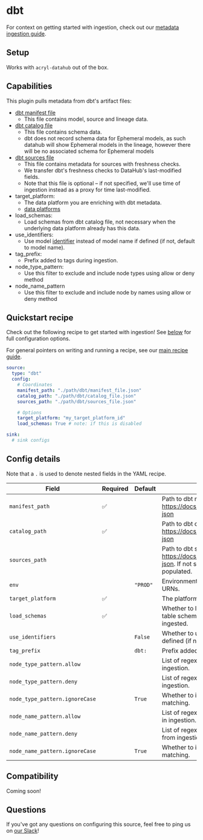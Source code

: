 # dbt

For context on getting started with ingestion, check out our [metadata ingestion guide](../README.md).

## Setup

Works with `acryl-datahub` out of the box.

## Capabilities

This plugin pulls metadata from dbt's artifact files:

- [dbt manifest file](https://docs.getdbt.com/reference/artifacts/manifest-json)
  - This file contains model, source and lineage data.
- [dbt catalog file](https://docs.getdbt.com/reference/artifacts/catalog-json)
  - This file contains schema data.
  - dbt does not record schema data for Ephemeral models, as such datahub will show Ephemeral models in the lineage, however there will be no associated schema for Ephemeral models
- [dbt sources file](https://docs.getdbt.com/reference/artifacts/sources-json)
  - This file contains metadata for sources with freshness checks.
  - We transfer dbt's freshness checks to DataHub's last-modified fields.
  - Note that this file is optional – if not specified, we'll use time of ingestion instead as a proxy for time last-modified.
- target_platform:
  - The data platform you are enriching with dbt metadata.
  - [data platforms](https://github.com/linkedin/datahub/blob/master/metadata-service/restli-impl/src/main/resources/DataPlatformInfo.json)
- load_schemas:
  - Load schemas from dbt catalog file, not necessary when the underlying data platform already has this data.
- use_identifiers:
  - Use model [identifier](https://docs.getdbt.com/reference/resource-properties/identifier) instead of model name if defined (if not, default to model name).
- tag_prefix:
  - Prefix added to tags during ingestion.
- node_type_pattern:
  - Use this filter to exclude and include node types using allow or deny method
- node_name_pattern
  - Use this filter to exclude and include node by names using allow or deny method

## Quickstart recipe

Check out the following recipe to get started with ingestion! See [below](#config-details) for full configuration options.

For general pointers on writing and running a recipe, see our [main recipe guide](../README.md#recipes).

```yml
source:
  type: "dbt"
  config:
    # Coordinates
    manifest_path: "./path/dbt/manifest_file.json"
    catalog_path: "./path/dbt/catalog_file.json"
    sources_path: "./path/dbt/sources_file.json"

    # Options
    target_platform: "my_target_platform_id"
    load_schemas: True # note: if this is disabled

sink:
  # sink configs
```

## Config details

Note that a `.` is used to denote nested fields in the YAML recipe.

| Field                     | Required | Default  | Description                                                                                                                                           |
| ------------------------- | -------- | -------- | ----------------------------------------------------------------------------------------------------------------------------------------------------- |
| `manifest_path`           | ✅       |          | Path to dbt manifest JSON. See https://docs.getdbt.com/reference/artifacts/manifest-json                                                              |
| `catalog_path`            | ✅       |          | Path to dbt catalog JSON. See https://docs.getdbt.com/reference/artifacts/catalog-json                                                                |
| `sources_path`            |          |          | Path to dbt sources JSON. See https://docs.getdbt.com/reference/artifacts/sources-json. If not specified, last-modified fields will not be populated. |
| `env`                     |          | `"PROD"` | Environment to use in namespace when constructing URNs.                                                                                               |
| `target_platform`         | ✅       |          | The platform that dbt is loading onto.                                                                                                                |
| `load_schemas`            | ✅       |          | Whether to load database schemas. If set to `False`, table schema details (e.g. columns) will not be ingested.                                        |
| `use_identifiers`         |         | `False`   | Whether to use model identifiers instead of names, if defined (if not, default to names)                                                             |
| `tag_prefix`              |         | `dbt:`    | Prefix added to tags during ingestion. |
| `node_type_pattern.allow` |          |          | List of regex patterns for dbt nodes to include in ingestion.                                                                                                  |
| `node_type_pattern.deny`  |          |          | List of regex patterns for dbt nodes to exclude from ingestion.                                                                                                |
| `node_type_pattern.ignoreCase`  |          | `True` | Whether to ignore case sensitivity during pattern matching.                                                                                                                                  |
| `node_name_pattern.allow` |          |          | List of regex patterns for dbt model names to include in ingestion.                                                                                                  |
| `node_name_pattern.deny`  |          |          | List of regex patterns for dbt model names to exclude from ingestion.                                                                                                |
| `node_name_pattern.ignoreCase`  |          | `True` | Whether to ignore case sensitivity during pattern matching.                                          |


## Compatibility

Coming soon!

## Questions

If you've got any questions on configuring this source, feel free to ping us on [our Slack](https://slack.datahubproject.io/)!
